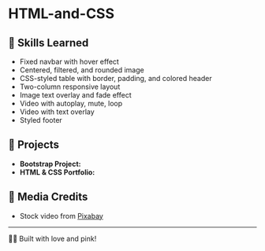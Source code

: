 # HTML-and-CSS



## 🌈  Skills Learned

- Fixed navbar with hover effect
- Centered, filtered, and rounded image
- CSS-styled table with border, padding, and colored header
- Two-column responsive layout
- Image text overlay and fade effect
- Video with autoplay, mute, loop
- Video with text overlay
- Styled footer

## 🚀 Projects

- **Bootstrap Project:** 
- **HTML & CSS Portfolio:** 

## 📸 Media Credits

- Stock video from [Pixabay](https://pixabay.com/videos)

---

👩‍💻 Built with love and pink!
